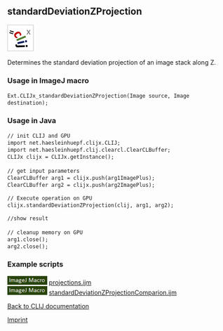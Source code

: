 ## standardDeviationZProjection
![Image](images/mini_clijx_logo.png)

Determines the standard deviation projection of an image stack along Z.

### Usage in ImageJ macro
```
Ext.CLIJx_standardDeviationZProjection(Image source, Image destination);
```


### Usage in Java
```
// init CLIJ and GPU
import net.haesleinhuepf.clijx.CLIJ;
import net.haesleinhuepf.clij.clearcl.ClearCLBuffer;
CLIJx clijx = CLIJx.getInstance();

// get input parameters
ClearCLBuffer arg1 = clijx.push(arg1ImagePlus);
ClearCLBuffer arg2 = clijx.push(arg2ImagePlus);
```

```
// Execute operation on GPU
clijx.standardDeviationZProjection(clij, arg1, arg2);
```

```
//show result

// cleanup memory on GPU
arg1.close();
arg2.close();
```




### Example scripts
<a href="https://github.com/clij/clij-advanced-filters/blob/master/src/main/macro/"><img src="images/language_macro.png" height="20"/></a> [projections.ijm](https://github.com/clij/clij-advanced-filters/blob/master/src/main/macro/projections.ijm)  
<a href="https://github.com/clij/clij-advanced-filters/blob/master/src/main/macro/"><img src="images/language_macro.png" height="20"/></a> [standardDeviationZProjectionComparion.ijm](https://github.com/clij/clij-advanced-filters/blob/master/src/main/macro/standardDeviationZProjectionComparion.ijm)  


[Back to CLIJ documentation](https://clij.github.io/)

[Imprint](https://clij.github.io/imprint)
